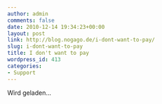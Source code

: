 ```yaml
---
author: admin
comments: false
date: 2010-12-14 19:34:23+00:00
layout: post
link: http://blog.nogago.de/i-dont-want-to-pay/
slug: i-dont-want-to-pay
title: I don't want to pay
wordpress_id: 413
categories:
- Support
---
```


Wird geladen...
